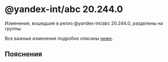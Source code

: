 # @yandex-int/abc 20.244.0

<!-- ЧЕЛОВЕЧЕСКОЕ ВСТУПЛЕНИЕ -->

Изменения, вошедшие в релиз @yandex-int/abc 20.244.0, разделены на группы:

Все важные изменения подробно описаны [ниже](#Пояснения).

## Пояснения

